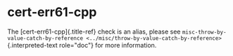 # cert-err61-cpp

The [cert-err61-cpp]{.title-ref} check is an alias, please see
`misc-throw-by-value-catch-by-reference <../misc/throw-by-value-catch-by-reference>`{.interpreted-text
role="doc"} for more information.
